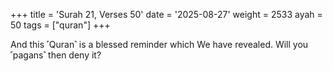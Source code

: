 +++
title = 'Surah 21, Verses 50'
date = '2025-08-27'
weight = 2533
ayah = 50
tags = ["quran"]
+++

And this ˹Quran˺ is a blessed reminder which We have revealed. Will you ˹pagans˺ then deny it?
